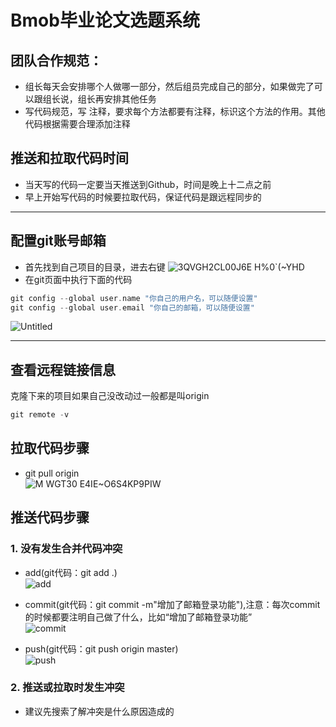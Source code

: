 # Bmob毕业论文选题系统
## 团队合作规范：
* 组长每天会安排哪个人做哪一部分，然后组员完成自己的部分，如果做完了可以跟组长说，组长再安排其他任务
* 写代码规范，写 注释，要求每个方法都要有注释，标识这个方法的作用。其他代码根据需要合理添加注释

## 推送和拉取代码时间
* 当天写的代码一定要当天推送到Github，时间是晚上十二点之前
* 早上开始写代码的时候要拉取代码，保证代码是跟远程同步的

***
## 配置git账号邮箱
* 首先找到自己项目的目录，进去右键
![3QVGH2CL00J6E H%0`(~YHD](https://user-images.githubusercontent.com/72325667/176997234-c3e84d39-5961-4036-96d0-686b46c2baf6.png)
* 在git页面中执行下面的代码</br>
```Kotlin
git config --global user.name "你自己的用户名，可以随便设置"
git config --global user.email "你自己的邮箱，可以随便设置"
```
![Untitled](https://user-images.githubusercontent.com/72325667/176995723-ee0970c1-c38c-4c20-82dc-d2ac42c0afde.png)

***
## 查看远程链接信息
克隆下来的项目如果自己没改动过一般都是叫origin
```Kotlin
git remote -v
```

## 拉取代码步骤
* git pull origin</br>
![M WGT30 E4IE~O6S4KP9PIW](https://user-images.githubusercontent.com/72325667/176995772-1fdadf20-4cc8-41f9-8b6a-7ce09d508fc5.png)

## 推送代码步骤
### 1. 没有发生合并代码冲突
* add(git代码：git add .)</br>
![add](https://user-images.githubusercontent.com/72325667/176986255-09262d6c-f22d-44a7-9233-1286c17628d7.png)

* commit(git代码：git commit -m"增加了邮箱登录功能"),注意：每次commit的时候都要注明自己做了什么，比如“增加了邮箱登录功能”</br>
![commit](https://user-images.githubusercontent.com/72325667/176986294-9104c596-2e15-4727-8a17-1cb65f512ac5.png)

* push(git代码：git push origin master)</br>
![push](https://user-images.githubusercontent.com/72325667/176986302-96139519-479c-45d4-bae0-1b4272cb380e.png)

### 2. 推送或拉取时发生冲突
 * 建议先搜索了解冲突是什么原因造成的
 
 
